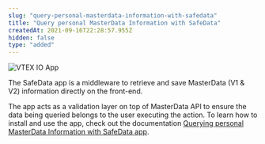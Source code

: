 ```yaml
---
slug: "query-personal-masterdata-information-with-safedata"
title: "Query personal MasterData Information with SafeData"
createdAt: 2021-09-16T22:28:57.955Z
hidden: false
type: "added"
---
```


![VTEX IO App](https://cdn.jsdelivr.net/gh/vtexdocs/dev-portal-content@main/images/query-personal-masterdata-information-with-safedata-0.png)

The SafeData app is a middleware to retrieve and save MasterData (V1 & V2) information directly on the front-end.

The app acts as a validation layer on top of MasterData API to ensure the data being queried belongs to the user executing the action. To learn how to install and use the app, check out the documentation [Querying personal MasterData Information with SafeData app](https://developers.vtex.com/vtex-developer-docs/docs/vtex-safedata).

